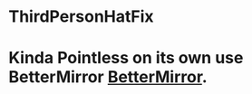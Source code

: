 # ThirdPersonHatFix


# Kinda Pointless on its own use BetterMirror [BetterMirror](https://github.com/The-Graze/BetterMirror).

